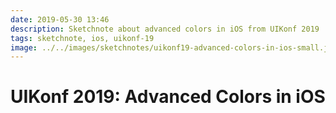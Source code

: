 ```yaml
---
date: 2019-05-30 13:46
description: Sketchnote about advanced colors in iOS from UIKonf 2019
tags: sketchnote, ios, uikonf-19
image: ../../images/sketchnotes/uikonf19-advanced-colors-in-ios-small.jpg
---
```


# UIKonf 2019: Advanced Colors in iOS
